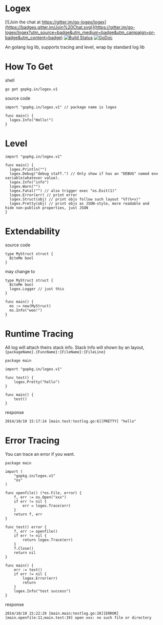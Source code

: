 Logex
=======

[![Join the chat at https://gitter.im/go-logex/logex](https://badges.gitter.im/Join%20Chat.svg)](https://gitter.im/go-logex/logex?utm_source=badge&utm_medium=badge&utm_campaign=pr-badge&utm_content=badge)
[![Build Status](https://travis-ci.org/go-logex/logex.svg?branch=master)](https://travis-ci.org/go-logex/logex)
[![GoDoc](https://godoc.org/gopkg.in/logex.v1?status.svg)](https://godoc.org/gopkg.in/logex.v1)


An golang log lib, supports tracing and level, wrap by standard log lib

How To Get
=======
shell
```
go get gopkg.in/logex.v1
```

source code
```{go}
import "gopkg.in/logex.v1" // package name is logex

func main() {
  logex.Info("Hello!")
}
```

Level
=======

```{go}
import "gopkg.in/logex.v1"

func main() {
  logex.Println("")
  logex.Debug("debug staff.") // Only show if has an "DEBUG" named env variable(whatever value).
  logex.Info("info")
  logex.Warn("")
  logex.Fatal("") // also trigger exec "os.Exit(1)"
  logex.Error(err) // print error
  logex.Struct(obj) // print objs follow such layout "%T(%+v)"
  logex.Pretty(obj) // print objs as JSON-style, more readable and hide non-publish properties, just JSON
}
```

Extendability
======

source code
```{go}
type MyStruct struct {
  BiteMe bool
}
```

may change to

```{go}
type MyStruct struct {
  BiteMe bool
  logex.Logger // just this
}

func main() {
  ms := new(MyStruct)
  ms.Info("woo!")
}
```

Runtime Tracing
======
All log will attach theirs stack info. Stack Info will shown by an layout, `{packageName}.{FuncName}:{FileName}:{FileLine}`

```{go}
package main

import "gopkg.in/logex.v1"

func test() {
	logex.Pretty("hello")
}

func main() {
	test()
}
```

response
```
2014/10/10 15:17:14 [main.test:testlog.go:6][PRETTY] "hello"
```

Error Tracing
======
You can trace an error if you want.

```{go}
package main

import (
	"gopkg.in/logex.v1"
	"os"
)

func openfile() (*os.File, error) {
	f, err := os.Open("xxx")
	if err != nil {
		err = logex.Trace(err)
	}
	return f, err
}

func test() error {
	f, err := openfile()
	if err != nil {
		return logex.Trace(err)
	}
	f.Close()
	return nil
}

func main() {
	err := test()
	if err != nil {
		logex.Error(err)
		return
	}
	logex.Info("test success")
}
```


response
```
2014/10/10 15:22:29 [main.main:testlog.go:28][ERROR] [main.openfile:11;main.test:19] open xxx: no such file or directory
```
